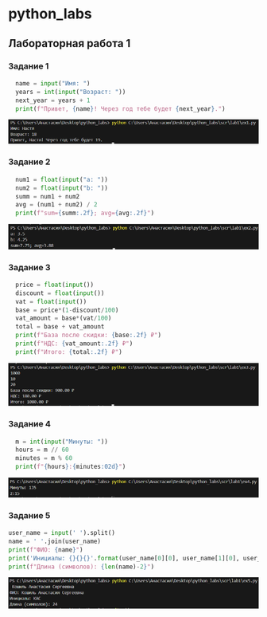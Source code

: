 # python_labs

## Лабораторная работа 1

### Задание 1

```python
  name = input("Имя: ")
  years = int(input("Возраст: "))
  next_year = years + 1
  print(f"Привет, {name}! Через год тебе будет {next_year}.")
```

![ex1!](/images/lab1/ex1.png)

### Задание 2

```python
  num1 = float(input("a: ")) 
  num2 = float(input("b: ")) 
  summ = num1 + num2 
  avg = (num1 + num2) / 2 
  print(f"sum={summ:.2f}; avg={avg:.2f}") 
```

![ex2!](/images/lab1/ex2.png)

### Задание 3

```python
  price = float(input())
  discount = float(input()) 
  vat = float(input()) 
  base = price*(1-discount/100)
  vat_amount = base*(vat/100) 
  total = base + vat_amount 
  print(f"База после скидки: {base:.2f} ₽") 
  print(f"НДС: {vat_amount:.2f} ₽") 
  print(f"Итого: {total:.2f} ₽") 
```

![ex3!](/images/lab1/ex3.png)

### Задание 4

```python
  m = int(input("Минуты: "))
  hours = m // 60 
  minutes = m % 60 
  print(f"{hours}:{minutes:02d}") 
```

![ex4!](/images/lab1/ex4.png)

### Задание 5

```python
user_name = input(' ').split()
name = ' '.join(user_name)
print(f"ФИО: {name}")
print('Инициалы: {}{}{}'.format(user_name[0][0], user_name[1][0], user_name[2][0]))
print(f"Длина (символов): {len(name)-2}")
```

![ex5!](/images/lab1/ex5.png)
